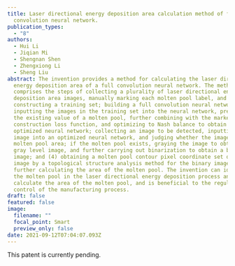```yaml
---
title: Laser directional energy deposition area calculation method of full
  convolution neural network.
publication_types:
  - "8"
authors:
  - Hui Li
  - Jiqian Mi
  - Shengnan Shen
  - Zhengxiong Li
  - Sheng Liu
abstract: The invention provides a method for calculating the laser directional
  energy deposition area of a full convolution neural network. The method
  comprises the steps of collecting a plurality of laser directional energy
  deposition area images, manually marking each molten pool label, and further
  constructing a training set; building a full convolution neural network,
  inputting the images in the training set into the neural network, predicting
  the existing value of a molten pool, further combining with the marked
  construction loss function, and optimizing to Nash balance to obtain the
  optimized neural network; collecting an image to be detected, inputting the
  image into an optimized neural network, and judging whether the image has a
  molten pool area; if the molten pool exists, graying the image to obtain a
  gray level image, and further carrying out binarization to obtain a binary
  image; and (4) obtaining a molten pool contour pixel coordinate set of the
  image by a topological structure analysis method for the binary image, and
  further calculating the area of the molten pool. The invention can identify
  the molten pool in the laser directional energy deposition process and
  calculate the area of the molten pool, and is beneficial to the regulation and
  control of the manufacturing process.
draft: false
featured: false
image:
  filename: ""
  focal_point: Smart
  preview_only: false
date: 2021-09-12T07:04:07.093Z
---
```

This patent is currently pending.